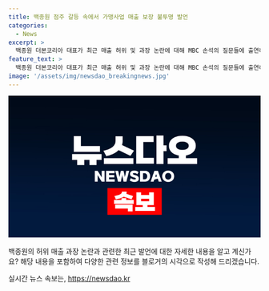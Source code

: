 ```yaml
---
title: 백종원 점주 갈등 속에서 가맹사업 매출 보장 불투명 발언
categories:
  - News
excerpt: >
  백종원 더본코리아 대표가 최근 매출 허위 및 과장 논란에 대해 MBC 손석의 질문들에 출연하여 입장을 밝혔습니다. 그는 가맹사업을 통해 매출을 보장할 순 없다며 논란에 대해 곤혹스러움을 토로하고, 일부 가맹점주의 주장에 반박했습니다. 더본코리아는 공정위에 허위과장 정보 제공에 대한 의혹에 대한 심의를 요청했고, 가맹점주협의회 역시 가맹사업법 등 위반 혐의로 공정위에 신고했습니다. (150자)
feature_text: >
  백종원 더본코리아 대표가 최근 매출 허위 및 과장 논란에 대해 MBC 손석의 질문들에 출연하여 입장을 밝혔습니다. 그는 가맹사업을 통해 매출을 보장할 순 없다며 논란에 대해 곤혹스러움을 토로하고, 일부 가맹점주의 주장에 반박했습니다. 더본코리아는 공정위에 허위과장 정보 제공에 대한 의혹에 대한 심의를 요청했고, 가맹점주협의회 역시 가맹사업법 등 위반 혐의로 공정위에 신고했습니다. (150자)
image: '/assets/img/newsdao_breakingnews.jpg'
---
```


<p><img src="/assets/img/newsdao_breakingnews.jpg" alt="flaretime 속보" /></p>

<p>백종원의 허위 매출 과장 논란과 관련한 최근 발언에 대한 자세한 내용을 알고 계신가요? 해당 내용을 포함하여 다양한 관련 정보를 블로거의 시각으로 작성해 드리겠습니다.</p>
실시간 뉴스 속보는, <a href="https://newsdao.kr" rel="dofollow">https://newsdao.kr</a>



